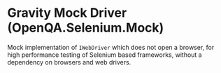 # Gravity Mock Driver (OpenQA.Selenium.Mock)
Mock implementation of ```IWebDriver``` which does not open a browser, for high performance testing of Selenium based frameworks, without a dependency on browsers and web drivers.
